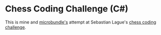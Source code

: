 # Chess Coding Challenge (C#)
This is mine and [microbundle's](https://github.com/microbundle) attempt at Sebastian Lague's 
[chess coding challenge](https://youtu.be/iScy18pVR58). 
